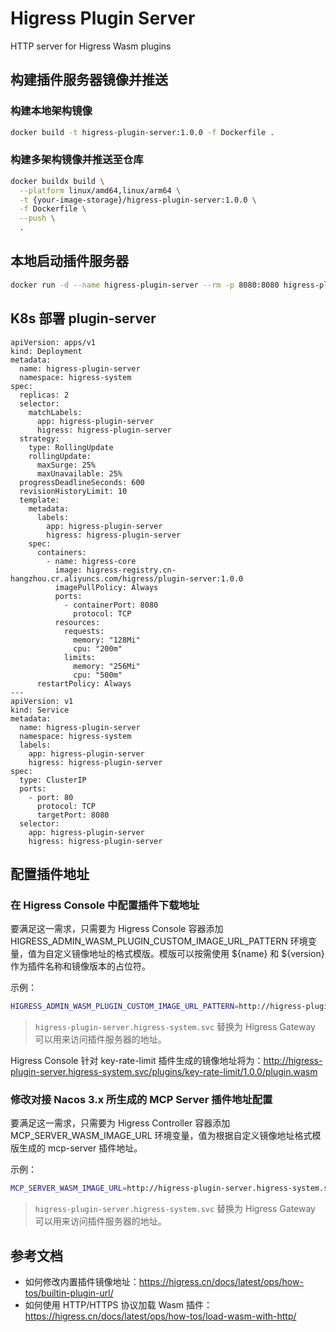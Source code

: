 # Higress Plugin Server

HTTP server for Higress Wasm plugins

## 构建插件服务器镜像并推送

### 构建本地架构镜像

```bash
docker build -t higress-plugin-server:1.0.0 -f Dockerfile .
```

### 构建多架构镜像并推送至仓库

```bash
docker buildx build \
  --platform linux/amd64,linux/arm64 \
  -t {your-image-storage}/higress-plugin-server:1.0.0 \
  -f Dockerfile \
  --push \
  .
```

## 本地启动插件服务器

```bash
docker run -d --name higress-plugin-server --rm -p 8080:8080 higress-plugin-server:1.0.0
```

## K8s 部署 plugin-server

```
apiVersion: apps/v1
kind: Deployment
metadata:
  name: higress-plugin-server
  namespace: higress-system
spec:
  replicas: 2
  selector:
    matchLabels:
      app: higress-plugin-server
      higress: higress-plugin-server
  strategy:
    type: RollingUpdate
    rollingUpdate:
      maxSurge: 25%
      maxUnavailable: 25%
  progressDeadlineSeconds: 600
  revisionHistoryLimit: 10
  template:
    metadata:
      labels:
        app: higress-plugin-server
        higress: higress-plugin-server
    spec:
      containers:
        - name: higress-core
          image: higress-registry.cn-hangzhou.cr.aliyuncs.com/higress/plugin-server:1.0.0
          imagePullPolicy: Always
          ports:
            - containerPort: 8080
              protocol: TCP
          resources:
            requests:
              memory: "128Mi"
              cpu: "200m"
            limits:
              memory: "256Mi"
              cpu: "500m"
      restartPolicy: Always
---
apiVersion: v1
kind: Service
metadata:
  name: higress-plugin-server
  namespace: higress-system
  labels:
    app: higress-plugin-server
    higress: higress-plugin-server
spec:
  type: ClusterIP
  ports:
    - port: 80
      protocol: TCP
      targetPort: 8080
  selector:
    app: higress-plugin-server
    higress: higress-plugin-server
```


## 配置插件地址

### 在 Higress Console 中配置插件下载地址

要满足这一需求，只需要为 Higress Console 容器添加 HIGRESS_ADMIN_WASM_PLUGIN_CUSTOM_IMAGE_URL_PATTERN 环境变量，值为自定义镜像地址的格式模版。模版可以按需使用 ${name} 和 ${version} 作为插件名称和镜像版本的占位符。

示例：

```bash
HIGRESS_ADMIN_WASM_PLUGIN_CUSTOM_IMAGE_URL_PATTERN=http://higress-plugin-server.higress-system.svc/plugins/${name}/${version}/plugin.wasm
```

> `higress-plugin-server.higress-system.svc` 替换为 Higress Gateway 可以用来访问插件服务器的地址。

Higress Console 针对 key-rate-limit 插件生成的镜像地址将为：http://higress-plugin-server.higress-system.svc/plugins/key-rate-limit/1.0.0/plugin.wasm

### 修改对接 Nacos 3.x 所生成的 MCP Server 插件地址配置

要满足这一需求，只需要为 Higress Controller 容器添加 MCP_SERVER_WASM_IMAGE_URL 环境变量，值为根据自定义镜像地址格式模版生成的 mcp-server 插件地址。

示例：

```bash
MCP_SERVER_WASM_IMAGE_URL=http://higress-plugin-server.higress-system.svc/plugins/mcp-server/1.0.0/plugin.wasm
```

> `higress-plugin-server.higress-system.svc` 替换为 Higress Gateway 可以用来访问插件服务器的地址。

## 参考文档

- 如何修改内置插件镜像地址：https://higress.cn/docs/latest/ops/how-tos/builtin-plugin-url/
- 如何使用 HTTP/HTTPS 协议加载 Wasm 插件：https://higress.cn/docs/latest/ops/how-tos/load-wasm-with-http/
